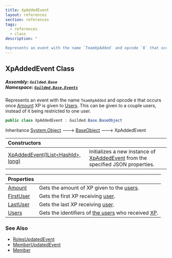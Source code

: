 ```yaml
---
title: XpAddedEvent
layout: references
section: references
tags:
  - references
  - class
description: "

Represents an event with the name `TeamXpAdded` and opcode `0` that occurs once [Amount](XpAddedEvent.Amount 'Guilded.Base.Events.XpAddedEvent.Amount') XP is given to [Users](XpAddedEvent.Users 'Guilded.Base.Events.XpAddedEvent.Users'). This can be given to a couple users, instead of it being restricted to one user."
---
```


## XpAddedEvent Class
##### **Assembly:** `Guilded.Base`<br/>**Namespace:** [`Guilded.Base.Events`](Guilded.Base.Events 'Guilded.Base.Events')

Represents an event with the name `TeamXpAdded` and opcode `0` that occurs once [Amount](XpAddedEvent.Amount 'Guilded.Base.Events.XpAddedEvent.Amount') XP is given to [Users](XpAddedEvent.Users 'Guilded.Base.Events.XpAddedEvent.Users'). This can be given to a couple users, instead of it being restricted to one user.

```csharp
public class XpAddedEvent : Guilded.Base.BaseObject
```

Inheritance [System.Object](https://docs.microsoft.com/en-us/dotnet/api/System.Object 'System.Object') &#129106; [BaseObject](BaseObject 'Guilded.Base.BaseObject') &#129106; XpAddedEvent

| Constructors | |
| :--- | :--- |
| [XpAddedEvent(IList&lt;HashId&gt;, long)](XpAddedEvent.XpAddedEvent(IList_HashId_,long) 'Guilded.Base.Events.XpAddedEvent.XpAddedEvent(System.Collections.Generic.IList<Guilded.Base.HashId>, long)') | Initializes a new instance of [XpAddedEvent](XpAddedEvent 'Guilded.Base.Events.XpAddedEvent') from the specified JSON properties. |

| Properties | |
| :--- | :--- |
| [Amount](XpAddedEvent.Amount 'Guilded.Base.Events.XpAddedEvent.Amount') | Gets the amount of XP given to the [users](XpAddedEvent.Users 'Guilded.Base.Events.XpAddedEvent.Users'). |
| [FirstUser](XpAddedEvent.FirstUser 'Guilded.Base.Events.XpAddedEvent.FirstUser') | Gets the first XP receiving [user](XpAddedEvent.Users 'Guilded.Base.Events.XpAddedEvent.Users'). |
| [LastUser](XpAddedEvent.LastUser 'Guilded.Base.Events.XpAddedEvent.LastUser') | Gets the last XP receiving [user](XpAddedEvent.Users 'Guilded.Base.Events.XpAddedEvent.Users'). |
| [Users](XpAddedEvent.Users 'Guilded.Base.Events.XpAddedEvent.Users') | Gets the identifiers of [the users](User 'Guilded.Base.Users.User') who received [XP](XpAddedEvent.Amount 'Guilded.Base.Events.XpAddedEvent.Amount'). |

### See Also
- [RolesUpdatedEvent](RolesUpdatedEvent 'Guilded.Base.Events.RolesUpdatedEvent')
- [MemberUpdatedEvent](MemberUpdatedEvent 'Guilded.Base.Events.MemberUpdatedEvent')
- [Member](Member 'Guilded.Base.Servers.Member')